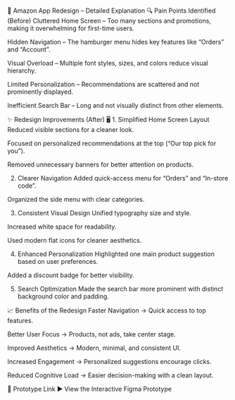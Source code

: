 🛒 Amazon App Redesign – Detailed Explanation
🔍 Pain Points Identified (Before)
 Cluttered Home Screen – Too many sections and promotions, making it overwhelming for first-time users.

 Hidden Navigation – The hamburger menu hides key features like “Orders” and “Account”.

 Visual Overload – Multiple font styles, sizes, and colors reduce visual hierarchy.

 Limited Personalization – Recommendations are scattered and not prominently displayed.

 Inefficient Search Bar – Long and not visually distinct from other elements.

✨ Redesign Improvements (After)
🖥 1. Simplified Home Screen Layout
Reduced visible sections for a cleaner look.

Focused on personalized recommendations at the top (“Our top pick for you”).

Removed unnecessary banners for better attention on products.

 2. Clearer Navigation
Added quick-access menu for “Orders” and “In-store code”.

Organized the side menu with clear categories.

 3. Consistent Visual Design
Unified typography size and style.

Increased white space for readability.

Used modern flat icons for cleaner aesthetics.

 4. Enhanced Personalization
Highlighted one main product suggestion based on user preferences.

Added a discount badge for better visibility.

 5. Search Optimization
Made the search bar more prominent with distinct background color and padding.

📈 Benefits of the Redesign
 Faster Navigation → Quick access to top features.

 Better User Focus → Products, not ads, take center stage.

 Improved Aesthetics → Modern, minimal, and consistent UI.

 Increased Engagement → Personalized suggestions encourage clicks.

 Reduced Cognitive Load → Easier decision-making with a clean layout.

🔗 Prototype Link
▶ View the Interactive Figma Prototype
